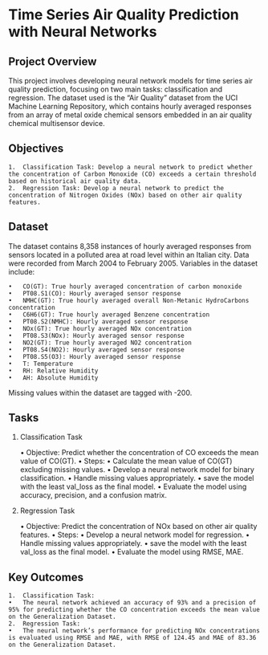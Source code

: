 # Time Series Air Quality Prediction with Neural Networks

## Project Overview

This project involves developing neural network models for time series air quality prediction, focusing on two main tasks: classification and regression. The dataset used is the “Air Quality” dataset from the UCI Machine Learning Repository, which contains hourly averaged responses from an array of metal oxide chemical sensors embedded in an air quality chemical multisensor device.

## Objectives

	1.	Classification Task: Develop a neural network to predict whether the concentration of Carbon Monoxide (CO) exceeds a certain threshold based on historical air quality data.
	2.	Regression Task: Develop a neural network to predict the concentration of Nitrogen Oxides (NOx) based on other air quality features.

## Dataset

The dataset contains 8,358 instances of hourly averaged responses from sensors located in a polluted area at road level within an Italian city. Data were recorded from March 2004 to February 2005. Variables in the dataset include:

	•	CO(GT): True hourly averaged concentration of carbon monoxide
	•	PT08.S1(CO): Hourly averaged sensor response
	•	NMHC(GT): True hourly averaged overall Non-Metanic HydroCarbons concentration
	•	C6H6(GT): True hourly averaged Benzene concentration
	•	PT08.S2(NMHC): Hourly averaged sensor response
	•	NOx(GT): True hourly averaged NOx concentration
	•	PT08.S3(NOx): Hourly averaged sensor response
	•	NO2(GT): True hourly averaged NO2 concentration
	•	PT08.S4(NO2): Hourly averaged sensor response
	•	PT08.S5(O3): Hourly averaged sensor response
	•	T: Temperature
	•	RH: Relative Humidity
	•	AH: Absolute Humidity

Missing values within the dataset are tagged with -200.

## Tasks

1. Classification Task

	•	Objective: Predict whether the concentration of CO exceeds the mean value of CO(GT).
	•	Steps:
	•	Calculate the mean value of CO(GT) excluding missing values.
	•	Develop a neural network model for binary classification.
	•	Handle missing values appropriately.
	•	save the model with the least val_loss as the final model.
	•	Evaluate the model using accuracy, precision, and a confusion matrix.

3. Regression Task

	•	Objective: Predict the concentration of NOx based on other air quality features.
	•	Steps:
	•	Develop a neural network model for regression.
	•	Handle missing values appropriately.
	•	save the model with the least val_loss as the final model.
	•	Evaluate the model using RMSE, MAE.

## Key Outcomes

	1.	Classification Task:
	•	The neural network achieved an accuracy of 93% and a precision of 95% for predicting whether the CO concentration exceeds the mean value on the Generalization Dataset.
	2.	Regression Task:
	•	The neural network’s performance for predicting NOx concentrations is evaluated using RMSE and MAE, with RMSE of 124.45 and MAE of 83.36 on the Generalization Dataset.

